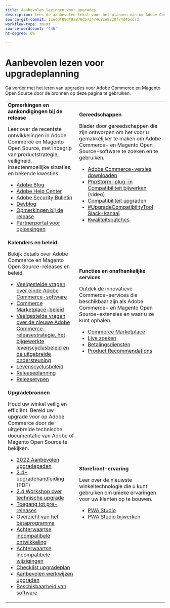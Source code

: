```yaml
---
title: Aanbevolen lezingen voor upgrades
description: Lees de aanbevolen tekst voor het plannen van uw Adobe Commerce- of Magento Open Source-upgrade.
source-git-commit: 1cecdf89df9a870d57347468ce9220f74d46cd73
workflow-type: tm+mt
source-wordcount: '446'
ht-degree: 0%

---
```



# Aanbevolen lezen voor upgradeplanning

Ga verder met het leren van upgrades voor Adobe Commerce en Magento Open Source door de bronnen op deze pagina te gebruiken.

<table>
  <tbody>
    <tr>
      <td><strong>Opmerkingen en aankondigingen bij de release</strong>
        <p>Leer over de recentste ontwikkelingen in Adobe Commerce en Magento Open Source, met inbegrip van productstrategie, veiligheid, insectenmoeilijke situaties, en bekende kwesties.</p>
          <ul>
            <li><a href="https://blog.adobe.com/">Adobe Blog</a></li>
            <li><a href="https://support.magento.com/hc/en-us">Adobe Help Center</a></li>
            <li><a href="https://helpx.adobe.com/security/products/magento/apsb22-12.html">Adobe Security Bulletin</a></li>
            <li><a href="https://community.magento.com/t5/Magento-DevBlog/bg-p/devblog">Devblog</a></li>
            <li><a href="https://devdocs.magento.com/guides/v2.4/release-notes/bk-release-notes.html">Opmerkingen bij de release</a></li>
            <li><a href="https://solutionpartners.adobe.com/solution-partners.html">Partnerportal voor oplossingen</a></li>
          </ul>
        </td>
      <td><strong>Gereedschappen</strong>
        <p>Blader door gereedschappen die zijn ontworpen om het voor u gemakkelijker te maken om Adobe Commerce- en Magento Open Source-software te zoeken en te gebruiken.</p>
          <ul>
            <li><a href="https://magento.com/tech-resources/downloads">Adobe Commerce-versies downloaden</li>
            <li><a href="https://experienceleague.adobe.com/docs/commerce-learn/tutorials/uct-phpstorm.html?lang=en">PhpStorm-plug-in Compatibiliteit bijwerken</a> (video)</li>
            <li><a href="https://experienceleague.adobe.com/docs/commerce-operations/upgrade-guide/upgrade-compatibility-tool/overview.html?lang=en">Compatibiliteit upgraden</a></li>
            <li><a href="https://magentocommeng.slack.com/archives/C019Y143U9F">#UpgradeCompatibilityTool Slack-kanaal</a></li>
            <li><a href="https://devdocs.magento.com/quality-patches/usage.html">Kwaliteitspatches</a></li>
          </ul>
      </td>
    </tr>
    <tr>
      <td><strong>Kalenders en beleid</strong>
        <p>Bekijk details over Adobe Commerce en Magento Open Source-releases en beleid.</p>
          <ul>
            <li><a href="https://support.magento.com/hc/en-us/articles/4965909814797-Adobe-Commerce-Software-End-of-Support-FAQ">Veelgestelde vragen over einde Adobe Commerce-software</a></li>
            <li><a href="https://marketplacesupport.magento.com/hc/en-us/articles/4413722432653">Commerce Marketplace-beleid</a></li>
            <li><a href="https://support.magento.com/hc/en-us/articles/4409421516301-FAQ-for-New-Adobe-Commerce-Release-Strategy-and-Updated-Lifecycle-Policy">Veelgestelde vragen over de nieuwe Adobe Commerce-releasestrategie, het bijgewerkte levenscyclusbeleid en de uitgebreide ondersteuning</a></li>
            <li><a href="https://www.adobe.com/content/dam/cc/en/legal/terms/enterprise/pdfs/Adobe-Commerce-Software-Lifecycle-Policy.pdf">Levenscyclusbeleid</a></li>
            <li><a href="https://devdocs.magento.com/release/">Releaseplanning</a></li>
            <li><a href="https://devdocs.magento.com/release/policy/">Releasetypen</a></li>
          </ul>
        </td>
      <td><strong>Functies en onafhankelijke services</strong>
        <p>Ontdek de innovatieve Commerce-services die beschikbaar zijn als Adobe Commerce- en Magento Open Source-extensies en waar u ze kunt ophalen.</p>
          <ul>
            <li><a href="https://marketplace.magento.com/">Commerce Marketplace</a></li>
            <li><a href="https://marketplace.magento.com/magento-live-search.html">Live zoeken</a></li>
            <li><a href="https://marketplace.magento.com/magento-payment-services.html">Betalingsdiensten</a></li>
            <li><a href="https://marketplace.magento.com/magento-product-recommendations.html">Product Recommendations</a></li>
          </ul>
      </td>
    </tr>
    <tr>
      <td><strong>Upgradebronnen</strong>
        <p>Houd uw winkel veilig en efficiënt. Bereid uw upgrade voor op Adobe Commerce door de uitgebreide technische documentatie van Adobe of Magento Open Source te bekijken.</p>
          <ul>
            <li><a href="https://experienceleague.adobe.com/docs/commerce-operations/upgrade-guide/resources/recommended-upgrade-paths-2022.html?lang=en">2022 Aanbevolen upgradepaden</a></li>
            <li><a href="../../assets/upgrade-guide/adobe-commerce-2-4-upgrade-guide.pdf">2.4-upgradehandleiding</a> (PDF)</li>
            <li><a href="https://experienceleague.adobe.com/docs/commerce-learn/tutorials/upgrade-workshop.html?lang=en">2.4 Workshop over technische upgrade</a></li>
            <li><a href="https://support.magento.com/hc/en-us/articles/360034120932">Toegang tot pre-releases</a></li>
            <li><a href="https://devdocs.magento.com/release/beta-program.html">Overzicht van het bètaprogramma</a></li>
            <li><a href="https://devdocs.magento.com/contributor-guide/backward-compatible-development/index.html">Achterwaartse incompatibele ontwikkeling</a></li>
            <li><a href="https://devdocs.magento.com/guides/v2.4/release-notes/backward-incompatible-changes/index.html">Achterwaartse incompatibele wijzigingen</a></li>
            <li><a href="https://support.magento.com/hc/en-us/articles/360057968951-Upgrade-plan-checklist-for-Adobe-Commerce">Checklist upgradeplan</a></li>
            <li><a href="https://experienceleague.adobe.com/docs/commerce-operations/upgrade-guide/prepare/best-practices.html?lang=en">Aanbevolen werkwijzen upgraden</a></li>
            <li><a href="https://devdocs.magento.com/release/availability.html">Beschikbaarheid van software</a></li>
          </ul>
      </td>
      <td><strong>Storefront-ervaring</strong>
        <p>Leer over de nieuwste winkeltechnologie die u kunt gebruiken om unieke ervaringen voor uw klanten op te bouwen.</p>
          <ul>
            <li><a href="https://developer.adobe.com/commerce/pwa-studio/">PWA Studio</a></li>
            <li><a href="https://developer.adobe.com/commerce/pwa-studio/guides/upgrading-versions">PWA Studio bijwerken</a></li>
          </ul>
      </td>
    </tr>
  </tbody>
</table>
